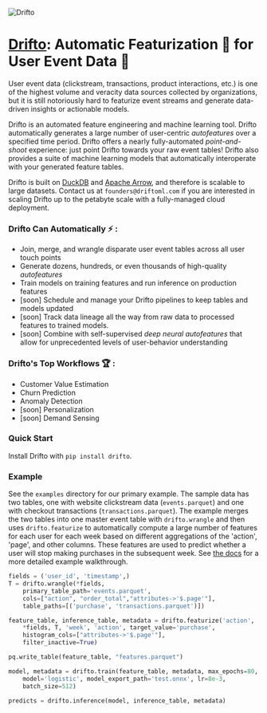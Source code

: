 ![Drifto](https://uploads-ssl.webflow.com/62620d17539e43f8929e8001/626342c33db7194f75cde160_Drifto-p-500.png)

# [Drifto](https://www.driftoml.com): Automatic Featurization :robot: for User Event Data :busts_in_silhouette: 

User event data (clickstream, transactions, product interactions, etc.) is one of the highest volume and veracity data sources collected by organizations, but it is still notoriously hard to featurize event streams and generate data-driven insights or actionable models.

Drifto is an automated feature engineering and machine learning tool. Drifto automatically generates a large number of user-centric *autofeatures* over a specified time period. Drifto offers a nearly fully-automated *point-and-shoot* experience: just point Drifto towards your raw event tables! Drifto also provides a suite of machine learning models that automatically interoperate with your generated feature tables.

Drifto is built on [DuckDB](https://duckdb.org/) and [Apache Arrow](https://arrow.apache.org/docs/index.html), and therefore is scalable to large datasets. Contact us at `founders@driftoml.com` if you are interested in scaling Drifto up to the petabyte scale with a fully-managed cloud deployment. 

### Drifto Can Automatically :zap: : 
- Join, merge, and wrangle disparate user event tables across all user touch points
- Generate dozens, hundreds, or even thousands of high-quality *autofeatures* 
- Train models on training features and run inference on production features
- [soon] Schedule and manage your Drifto pipelines to keep tables and models updated
- [soon] Track data lineage all the way from raw data to processed features to trained models.
- [soon] Combine with self-supervised *deep neural autofeatures* that allow for unprecedented levels of user-behavior understanding

### Drifto's Top Workflows :trophy: :
- Customer Value Estimation
- Churn Prediction
- Anomaly Detection
- [soon] Personalization
- [soon] Demand Sensing 

### Quick Start

Install Drifto with `pip install drifto`.

### Example

See the `examples` directory for our primary example.
The sample data has two tables, one with website
clickstream data (`events.parquet`) and one with checkout transactions (`transactions.parquet`).
The example merges the two tables into one master event table with `drifto.wrangle` and then
uses `drifto.featurize` to automatically compute a large number of features for each user for
each week based on different aggregations of the 'action', 'page', and other columns. These features
are used to predict whether a user will stop making purchases in the subsequent week. See
[the docs](docs/doc.md) for a more detailed example walkthrough.

```python
fields = ('user_id', 'timestamp',)
T = drifto.wrangle(*fields, 
    primary_table_path='events.parquet',
    cols=["action", "order_total","attributes->'$.page'"],
    table_paths=[('purchase', 'transactions.parquet')])

feature_table, inference_table, metadata = drifto.featurize('action', 
    *fields, T, 'week', 'action', target_value='purchase',
    histogram_cols=["attributes->'$.page'"],
    filter_inactive=True)

pq.write_table(feature_table, "features.parquet")

model, metadata = drifto.train(feature_table, metadata, max_epochs=80,
    model='logistic', model_export_path='test.onnx', lr=8e-3, 
    batch_size=512)

predicts = drifto.inference(model, inference_table, metadata)
```
